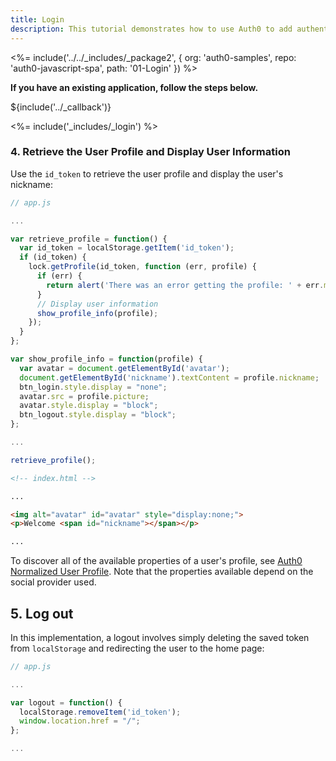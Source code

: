 ```yaml
---
title: Login
description: This tutorial demonstrates how to use Auth0 to add authentication and authorization to your web app
---
```


<%= include('../../_includes/_package2', {
  org: 'auth0-samples',
  repo: 'auth0-javascript-spa',
  path: '01-Login'
}) %>


**If you have an existing application, follow the steps below.**

${include('../\_callback')}

<%= include('_includes/_login') %>

### 4. Retrieve the User Profile and Display User Information

Use the `id_token` to retrieve the user profile and display the user's nickname:

```js
// app.js

...

var retrieve_profile = function() {
  var id_token = localStorage.getItem('id_token');
  if (id_token) {
    lock.getProfile(id_token, function (err, profile) {
      if (err) {
        return alert('There was an error getting the profile: ' + err.message);
      }
      // Display user information
      show_profile_info(profile);
    });
  }
};

var show_profile_info = function(profile) {
  var avatar = document.getElementById('avatar');
  document.getElementById('nickname').textContent = profile.nickname;
  btn_login.style.display = "none";
  avatar.src = profile.picture;
  avatar.style.display = "block";
  btn_logout.style.display = "block";
};

...

retrieve_profile();
```

```html
<!-- index.html -->

...

<img alt="avatar" id="avatar" style="display:none;">
<p>Welcome <span id="nickname"></span></p>

...
```

To discover all of the available properties of a user's profile, see [Auth0 Normalized User Profile](/user-profile). Note that the properties available depend on the social provider used.

## 5. Log out

In this implementation, a logout involves simply deleting the saved token from `localStorage` and redirecting the user to the home page:

```js
// app.js

...

var logout = function() {
  localStorage.removeItem('id_token');
  window.location.href = "/";
};

...
```
